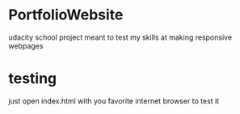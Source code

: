 # PortfolioWebsite
udacity school project meant to test my skills at making responsive webpages
# testing
just open index.html with you favorite internet browser to test it
